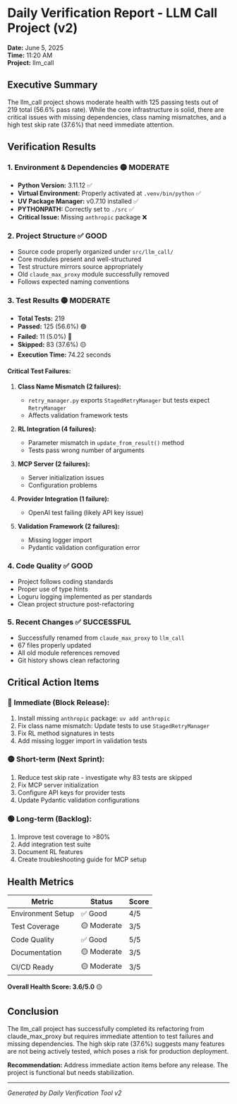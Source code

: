 # Daily Verification Report - LLM Call Project (v2)
**Date:** June 5, 2025  
**Time:** 11:20 AM  
**Project:** llm_call  

## Executive Summary

The llm_call project shows moderate health with 125 passing tests out of 219 total (56.6% pass rate). While the core infrastructure is solid, there are critical issues with missing dependencies, class naming mismatches, and a high test skip rate (37.6%) that need immediate attention.

## Verification Results

### 1. Environment & Dependencies 🟡 MODERATE
- **Python Version:** 3.11.12 ✅
- **Virtual Environment:** Properly activated at `.venv/bin/python` ✅
- **UV Package Manager:** v0.7.10 installed ✅
- **PYTHONPATH:** Correctly set to `./src` ✅
- **Critical Issue:** Missing `anthropic` package ❌

### 2. Project Structure ✅ GOOD
- Source code properly organized under `src/llm_call/`
- Core modules present and well-structured
- Test structure mirrors source appropriately
- Old `claude_max_proxy` module successfully removed
- Follows expected naming conventions

### 3. Test Results 🟡 MODERATE
- **Total Tests:** 219
- **Passed:** 125 (56.6%) 🟢
- **Failed:** 11 (5.0%) 🔴
- **Skipped:** 83 (37.6%) 🟡
- **Execution Time:** 74.22 seconds

#### Critical Test Failures:
1. **Class Name Mismatch (2 failures):**
   - `retry_manager.py` exports `StagedRetryManager` but tests expect `RetryManager`
   - Affects validation framework tests

2. **RL Integration (4 failures):**
   - Parameter mismatch in `update_from_result()` method
   - Tests pass wrong number of arguments

3. **MCP Server (2 failures):**
   - Server initialization issues
   - Configuration problems

4. **Provider Integration (1 failure):**
   - OpenAI test failing (likely API key issue)

5. **Validation Framework (2 failures):**
   - Missing logger import
   - Pydantic validation configuration error

### 4. Code Quality ✅ GOOD
- Project follows coding standards
- Proper use of type hints
- Loguru logging implemented as per standards
- Clean project structure post-refactoring

### 5. Recent Changes ✅ SUCCESSFUL
- Successfully renamed from `claude_max_proxy` to `llm_call`
- 67 files properly updated
- All old module references removed
- Git history shows clean refactoring

## Critical Action Items

### 🔴 Immediate (Block Release):
1. Install missing `anthropic` package: `uv add anthropic`
2. Fix class name mismatch: Update tests to use `StagedRetryManager`
3. Fix RL method signatures in tests
4. Add missing logger import in validation tests

### 🟡 Short-term (Next Sprint):
1. Reduce test skip rate - investigate why 83 tests are skipped
2. Fix MCP server initialization
3. Configure API keys for provider tests
4. Update Pydantic validation configurations

### 🟢 Long-term (Backlog):
1. Improve test coverage to >80%
2. Add integration test suite
3. Document RL features
4. Create troubleshooting guide for MCP setup

## Health Metrics

| Metric | Status | Score |
|--------|--------|-------|
| Environment Setup | ✅ Good | 4/5 |
| Test Coverage | 🟡 Moderate | 3/5 |
| Code Quality | ✅ Good | 5/5 |
| Documentation | 🟡 Moderate | 3/5 |
| CI/CD Ready | 🟡 Moderate | 3/5 |

**Overall Health Score: 3.6/5.0** 🟡

## Conclusion

The llm_call project has successfully completed its refactoring from claude_max_proxy but requires immediate attention to test failures and missing dependencies. The high skip rate (37.6%) suggests many features are not being actively tested, which poses a risk for production deployment.

**Recommendation:** Address immediate action items before any release. The project is functional but needs stabilization.

---
*Generated by Daily Verification Tool v2*